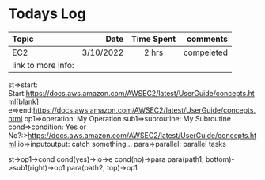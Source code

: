 # Todays Log
   | Topic| Date | Time Spent | comments | 
| :------- | ----: | :---: | ----------------------------: |
| EC2 | 3/10/2022 | 2 hrs | compeleted |
| link to more info: |
 
st=>start: Start:https://docs.aws.amazon.com/AWSEC2/latest/UserGuide/concepts.html[blank]
e=>end:https://docs.aws.amazon.com/AWSEC2/latest/UserGuide/concepts.html
op1=>operation: My Operation
sub1=>subroutine: My Subroutine
cond=>condition: Yes
or No?:>https://docs.aws.amazon.com/AWSEC2/latest/UserGuide/concepts.html
io=>inputoutput: catch something...
para=>parallel: parallel tasks

st->op1->cond
cond(yes)->io->e
cond(no)->para
para(path1, bottom)->sub1(right)->op1
para(path2, top)->op1
